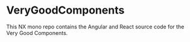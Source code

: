 # VeryGoodComponents

This NX mono repo contains the Angular and React source code for the Very Good Components.
